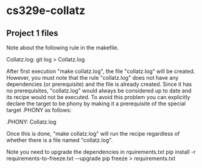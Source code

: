 # cs329e-collatz

Project 1 files
---------------
Note about the following rule in the makefile.

Collatz.log:
	git log > Collatz.log
	
After first execution "make collatz.log", the file "collatz.log" will be created. 
However, you must note that the rule "collatz.log" does not have any dependencies (or prerequisite) and the file is already created.
Since it has no prerequisites, "collatz.log" would always be considered up to date and its recipe would not be executed. To avoid this problem you can 
explicitly declare the target to be phony by making it a prerequisite of the special target .PHONY as follows:

.PHONY: Collatz.log

Once this is done, "make collatz.log" will run the recipe regardless of whether there is a file named "collatz.log".


Note you need to upgrade the dependencies in rquirements.txt
pip install -r requirements-to-freeze.txt --upgrade
pip freeze > requirements.txt